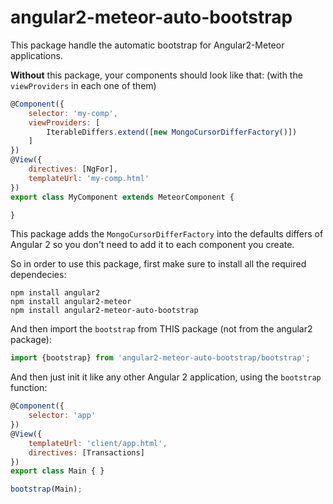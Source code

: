 # angular2-meteor-auto-bootstrap

This package handle the automatic bootstrap for Angular2-Meteor applications.

**Without** this package, your components should look like that: (with the `viewProviders` in each one of them)
````js
@Component({
    selector: 'my-comp',
    viewProviders: [
        IterableDiffers.extend([new MongoCursorDifferFactory()])
    ]
})
@View({
    directives: [NgFor],
    templateUrl: 'my-comp.html'
})
export class MyComponent extends MeteorComponent {

}
````

This package adds the `MongoCursorDifferFactory` into the defaults differs of Angular 2 so you don't need to add it to each component you create.

So in order to use this package, first make sure to install all the required dependecies:
````
npm install angular2
npm install angular2-meteor
npm install angular2-meteor-auto-bootstrap
````

And then import the `bootstrap` from THIS package (not from the angular2 package):
````js
import {bootstrap} from 'angular2-meteor-auto-bootstrap/bootstrap';
````

And then just init it like any other Angular 2 application, using the `bootstrap` function:
````js
@Component({
    selector: 'app'
})
@View({
    templateUrl: 'client/app.html',
    directives: [Transactions]
})
export class Main { }

bootstrap(Main);
````
